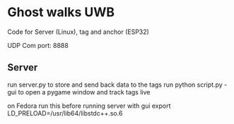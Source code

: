 # Ghost walks UWB
Code for Server (Linux), tag and anchor (ESP32)

UDP Com port: 8888

## Server
run server.py to store and send back data to the tags
run python script.py -gui to open a pygame window and track tags live

on Fedora run this before running server with gui
export LD_PRELOAD=/usr/lib64/libstdc++.so.6